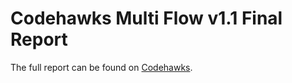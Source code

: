 # Codehawks Multi Flow v1.1 Final Report

The full report can be found on [Codehawks](https://codehawks.cyfrin.io/c/2024-04-Beanstalk-DIB/results?lt=contest&page=1&sc=reward&sj=reward&t=report).
